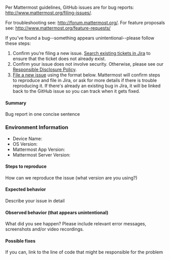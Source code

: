 Per Mattermost guidelines, GitHub issues are for bug reports: <http://www.mattermost.org/filing-issues/>.

For troubleshooting see: http://forum.mattermost.org/.
For feature proposals see: http://www.mattermost.org/feature-requests/

If you've found a bug--something appears unintentional--please follow these steps:

1. Confirm you’re filing a new issue. [Search existing tickets in Jira](https://mattermost.atlassian.net/jira/software/c/projects/MM/issues/) to ensure that the ticket does not already exist.
2. Confirm your issue does not involve security. Otherwise, please see our [Responsible Disclosure Policy](https://mattermost.com/security-vulnerability-report/).
3. [File a new issue](https://github.com/mattermost/mattermost-mobile/issues/new) using the format below. Mattermost will confirm steps to reproduce and file in Jira, or ask for more details if there is trouble reproducing it. If there's already an existing bug in Jira, it will be linked back to the GitHub issue so you can track when it gets fixed.

#### Summary
Bug report in one concise sentence

### Environment Information
  - Device Name:
  - OS Version:
  - Mattermost App Version:
  - Mattermost Server Version:

#### Steps to reproduce
How can we reproduce the issue (what version are you using?)

#### Expected behavior
Describe your issue in detail

#### Observed behavior (that appears unintentional)
What did you see happen? Please include relevant error messages, screenshots and/or video recordings.

#### Possible fixes
If you can, link to the line of code that might be responsible for the problem

